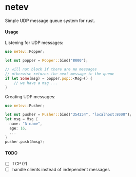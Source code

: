 # netev

Simple UDP message queue system for rust.

#### Usage

Listening for UDP messages:
```rust
use netev::Popper;

let mut popper = Popper::bind("8000");

// will not block if there are no messages
// otherwise returns the next message in the queue
if let Some(msg) = popper.pop::<Msg>() {
    // we have a msg ...
}
```

Creating UDP messages:
```rust
use netev::Pusher;

let mut pusher = Pusher::bind("354254", "localhost:8000");
let msg = Msg {
  name: "A name",
  age: 16,
  ...
}
pusher.push(&msg);
```

#### TODO

- [ ] TCP (?)
- [ ] handle clients instead of independent messages
